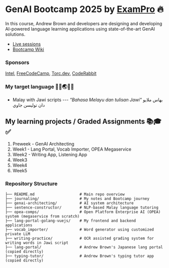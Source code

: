 # GenAI Bootcamp 2025 by [ExamPro](https://www.exampro.co/) 🔥
In this course, Andrew Brown and developers are designing and developing AI-powered language learning applications using state-of-the-art GenAI solutions.
- [Live sessions](https://youtube.com/playlist?list=PLBfufR7vyJJ69c9MNlOKtO2w2KU5VzLJV&si=rYN0KKLd2RWgjZw_)
- [Bootcamp Wiki](https://docs.google.com/document/d/1KVDTDF4t8VtI69F5KMo67KoTBXgVhsd2O9hK-uPh2rA/edit?tab=t.skocibnip81i)
### Sponsors
[Intel](https://genai.cloudprojectbootcamp.com/booth/intel), [FreeCodeCamp](https://genai.cloudprojectbootcamp.com/booth/freecodecamp), [Torc.dev](https://genai.cloudprojectbootcamp.com/booth/torc), [CodeRabbit](https://coderabbit.ai/)

### My target language 👩‍🏫🌏🇲🇾
- Malay with Jawi scripts 
--- _"Bahasa Melayu dan tulisan Jawi"_ بهاس ملايو دان توليسن جاوي

## My learning projects / Graded Assignments 📚🎓✅
1. Preweek - GenAI Architecting
2. Week1 - Lang Portal, Vocab Importer, OPEA Megaservice
3. Week2 - Writing App, Listening App
4. Week3
5. Week4
6. Week5

### Repository Structure
```
├── README.md                    # Main repo overview
├── journaling/                  # My notes and Bootcamp journey
├── genai-architecting/          # AI system architecture
├── sentence-constructor/        # NLP-based Malay language tutoring
├── opea-comps/                  # Open Platform Enterprise AI (OPEA) system (megaservice from scratch)
├── lang-portal-golang-vuejs/    # My frontend and backend applications
├── vocab_importer/              # Word generator using customized private LLM
├── writing-practice/            # OCR assisted grading system for writing words in Jawi script
├── lang-portal/                 # Andrew Brown's Japanese lang portal (copied directly)
├── typing-tutor/                # Andrew Brown's typing tutor app (copied directly)
```
